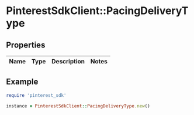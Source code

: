 # PinterestSdkClient::PacingDeliveryType

## Properties

| Name | Type | Description | Notes |
| ---- | ---- | ----------- | ----- |

## Example

```ruby
require 'pinterest_sdk'

instance = PinterestSdkClient::PacingDeliveryType.new()
```

